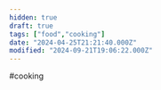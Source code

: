 ```yaml
---
hidden: true
draft: true
tags: ["food","cooking"]
date: "2024-04-25T21:21:40.000Z"
modified: "2024-09-21T19:06:22.000Z"
---
```

#cooking
